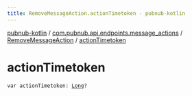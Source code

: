 ```yaml
---
title: RemoveMessageAction.actionTimetoken - pubnub-kotlin
---
```


[pubnub-kotlin](../../index.html) / [com.pubnub.api.endpoints.message_actions](../index.html) / [RemoveMessageAction](index.html) / [actionTimetoken](./action-timetoken.html)

# actionTimetoken

`var actionTimetoken: `[`Long`](https://kotlinlang.org/api/latest/jvm/stdlib/kotlin/-long/index.html)`?`